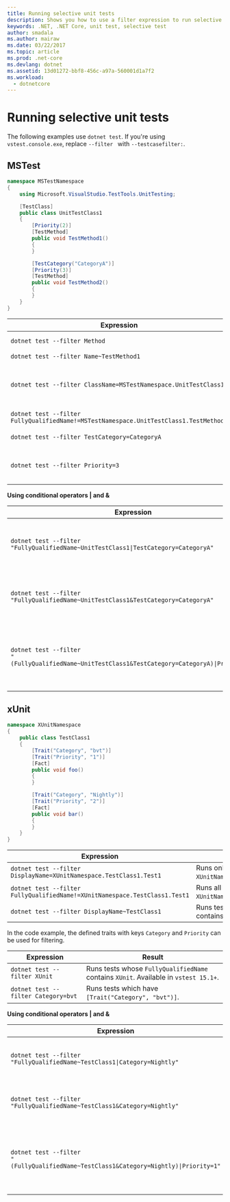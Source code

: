 ```yaml
---
title: Running selective unit tests
description: Shows you how to use a filter expression to run selective unit tests with the dotnet test command.
keywords: .NET, .NET Core, unit test, selective test
author: smadala
ms.author: mairaw
ms.date: 03/22/2017
ms.topic: article
ms.prod: .net-core
ms.devlang: dotnet
ms.assetid: 13d01272-bbf8-456c-a97a-560001d1a7f2
ms.workload: 
  - dotnetcore
---
```


# Running selective unit tests

The following examples use `dotnet test`. If you're using `vstest.console.exe`, replace `--filter ` with `--testcasefilter:`.

## MSTest

```csharp
namespace MSTestNamespace
{
    using Microsoft.VisualStudio.TestTools.UnitTesting;

    [TestClass]
    public class UnitTestClass1
    {
        [Priority(2)]
        [TestMethod]
        public void TestMethod1()
        {
        }

        [TestCategory("CategoryA")]
        [Priority(3)]
        [TestMethod]
        public void TestMethod2()
        {
        }
    }
}
```

| Expression | Result |
| ---------- | ------ |
| `dotnet test --filter Method` | Runs tests whose `FullyQualifiedName` contains `Method`. Available in `vstest 15.1+`. |
| `dotnet test --filter Name~TestMethod1` | Runs tests whose name contains `TestMethod1`. |
| `dotnet test --filter ClassName=MSTestNamespace.UnitTestClass1` | Runs tests which are in class `MSTestNamespace.UnitTestClass1`.<br>**Note:** The `ClassName` value should have a namespace, so `ClassName=UnitTestClass1` won't work. |
| `dotnet test --filter FullyQualifiedName!=MSTestNamespace.UnitTestClass1.TestMethod1` | Runs all tests except `MSTestNamespace.UnitTestClass1.TestMethod1`. |
| `dotnet test --filter TestCategory=CategoryA` | Runs tests which are annotated with `[TestCategory("CategoryA")]`. |
| `dotnet test --filter Priority=3` | Runs tests which are annotated with `[Priority(3)]`.<br>**Note:** `Priority~3` is an invalid value, as it isn't a string. |

**Using conditional operators | and &amp;**

| Expression | Result |
| ---------- | ------ |
| <code>dotnet test --filter "FullyQualifiedName~UnitTestClass1&#124;TestCategory=CategoryA"</code> | Runs tests which have `UnitTestClass1` in `FullyQualifiedName` **or** `TestCategory` is `CategoryA`. |
| `dotnet test --filter "FullyQualifiedName~UnitTestClass1&TestCategory=CategoryA"` | Runs tests which have `UnitTestClass1` in `FullyQualifiedName` **and** `TestCategory` is `CategoryA`. |
| <code>dotnet test --filter "(FullyQualifiedName~UnitTestClass1&TestCategory=CategoryA)&#124;Priority=1"</code> | Runs tests which have either `FullyQualifiedName` containing `UnitTestClass1` **and** `TestCategory` is `CategoryA` **or** `Priority` is 1. |

## xUnit

```csharp
namespace XUnitNamespace
{
    public class TestClass1
    {
        [Trait("Category", "bvt")]
        [Trait("Priority", "1")]
        [Fact]
        public void foo()
        {
        }

        [Trait("Category", "Nightly")]
        [Trait("Priority", "2")]
        [Fact]
        public void bar()
        {
        }
    }
}
```

| Expression | Result |
| ---------- | ------ |
| `dotnet test --filter DisplayName=XUnitNamespace.TestClass1.Test1` | Runs only one test, `XUnitNamespace.TestClass1.Test1`. |
| `dotnet test --filter FullyQualifiedName!=XUnitNamespace.TestClass1.Test1` | Runs all tests except `XUnitNamespace.TestClass1.Test1`. |
| `dotnet test --filter DisplayName~TestClass1` | Runs tests whose display name contains `TestClass1`. |

In the code example, the defined traits with keys `Category` and `Priority` can be used for filtering.

| Expression | Result |
| ---------- | ------ |
| `dotnet test --filter XUnit` | Runs tests whose `FullyQualifiedName` contains `XUnit`.  Available in `vstest 15.1+`. |
| `dotnet test --filter Category=bvt` | Runs tests which have `[Trait("Category", "bvt")]`. |

**Using conditional operators | and &amp;**


|                                              Expression                                              |                                                               Result                                                                |
|------------------------------------------------------------------------------------------------------|-------------------------------------------------------------------------------------------------------------------------------------|
|       <code>dotnet test --filter "FullyQualifiedName~TestClass1&#124;Category=Nightly"</code>        |                      Runs tests which has `TestClass1` in `FullyQualifiedName` **or** `Category` is `Nightly`.                      |
|               `dotnet test --filter "FullyQualifiedName~TestClass1&Category=Nightly"`                |                     Runs tests which has `TestClass1` in `FullyQualifiedName` **and** `Category` is `Nightly`.                      |
| <code>dotnet test --filter "(FullyQualifiedName~TestClass1&Category=Nightly)&#124;Priority=1"</code> | Runs tests which have either `FullyQualifiedName` containing `TestClass1` **and** `Category` is `CategoryA` **or** `Priority` is 1. |

